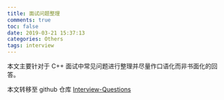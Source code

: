 ```yaml
---
title: 面试问题整理
comments: true
toc: false
date: 2019-03-21 15:37:13
categories: Others
tags: interview
---
```


本文主要针对于 C++ 面试中常见问题进行整理并尽量作口语化而非书面化的回答。

<!--more-->

本文转移至 github 仓库 [Interview-Questions](https://github.com/antFaiz5z/Interview-Questions)
